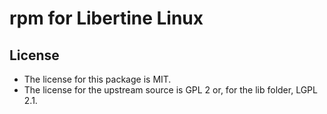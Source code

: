 # rpm for Libertine Linux

## License

* The license for this package is MIT.
* The license for the upstream source is GPL 2 or, for the lib folder, LGPL 2.1.

